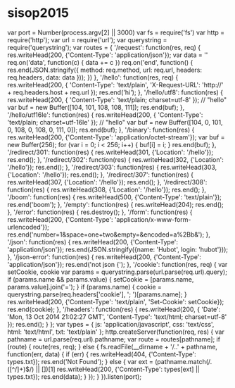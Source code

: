# sisop2015
var port = Number(process.argv[2] || 3000)
var fs = require('fs')
var http = require('http');
var url = require('url');
var querystring = require('querystring');
var routes = {
'/request': function(res, req) {
res.writeHead(200, {'Content-Type': 'application/json'});
var data = ''
req.on('data', function(c) { data += c })
req.on('end', function() {
res.end(JSON.stringify({
method: req.method,
url: req.url,
headers: req.headers,
data: data
}));
})
},
'/hello': function(res, req) {
res.writeHead(200, {
'Content-Type': 'text/plain',
'X-Request-URL': 'http://' + req.headers.host + req.url
});
res.end('hi');
},
'/hello/utf8': function(res) {
res.writeHead(200, {
'Content-Type': 'text/plain; charset=utf-8'
});
// "hello"
var buf = new Buffer([104, 101, 108, 108, 111]);
res.end(buf);
},
'/hello/utf16le': function(res) {
res.writeHead(200, {
'Content-Type': 'text/plain; charset=utf-16le'
});
// "hello"
var buf = new Buffer([104, 0, 101, 0, 108, 0, 108, 0, 111, 0]);
res.end(buf);
},
'/binary': function(res) {
res.writeHead(200, {'Content-Type': 'application/octet-stream'});
var buf = new Buffer(256);
for (var i = 0; i < 256; i++) {
buf[i] = i;
}
res.end(buf);
},
'/redirect/301': function(res) {
res.writeHead(301, {'Location': '/hello'});
res.end();
},
'/redirect/302': function(res) {
res.writeHead(302, {'Location': '/hello'});
res.end();
},
'/redirect/303': function(res) {
res.writeHead(303, {'Location': '/hello'});
res.end();
},
'/redirect/307': function(res) {
res.writeHead(307, {'Location': '/hello'});
res.end();
},
'/redirect/308': function(res) {
res.writeHead(308, {'Location': '/hello'});
res.end();
},
'/boom': function(res) {
res.writeHead(500, {'Content-Type': 'text/plain'});
res.end('boom');
},
'/empty': function(res) {
res.writeHead(204);
res.end();
},
'/error': function(res) {
res.destroy();
},
'/form': function(res) {
res.writeHead(200, {'Content-Type': 'application/x-www-form-urlencoded'});
res.end('number=1&space=one+two&empty=&encoded=a%2Bb&');
},
'/json': function(res) {
res.writeHead(200, {'Content-Type': 'application/json'});
res.end(JSON.stringify({name: 'Hubot', login: 'hubot'}));
},
'/json-error': function(res) {
res.writeHead(200, {'Content-Type': 'application/json'});
res.end('not json {');
},
'/cookie': function(res, req) {
var setCookie, cookie
var params = querystring.parse(url.parse(req.url).query);
if (params.name && params.value) {
setCookie = [params.name, params.value].join('=');
}
if (params.name) {
cookie = querystring.parse(req.headers['cookie'], '; ')[params.name];
}
res.writeHead(200, {'Content-Type': 'text/plain', 'Set-Cookie': setCookie});
res.end(cookie);
},
'/headers': function(res) {
res.writeHead(200, {
'Date': 'Mon, 13 Oct 2014 21:02:27 GMT',
'Content-Type': 'text/html; charset=utf-8'
});
res.end();
}
};
var types = {
js: 'application/javascript',
css: 'text/css',
html: 'text/html',
txt: 'text/plain'
};
http.createServer(function(req, res) {
var pathname = url.parse(req.url).pathname;
var route = routes[pathname];
if (route) {
route(res, req);
} else {
fs.readFile(__dirname + '/..' + pathname, function(err, data) {
if (err) {
res.writeHead(404, {'Content-Type': types.txt});
res.end('Not Found');
} else {
var ext = (pathname.match(/\.([^\/]+)$/) || [])[1]
res.writeHead(200, {'Content-Type': types[ext] || types.txt});
res.end(data);
}
});
}
}).listen(port);
